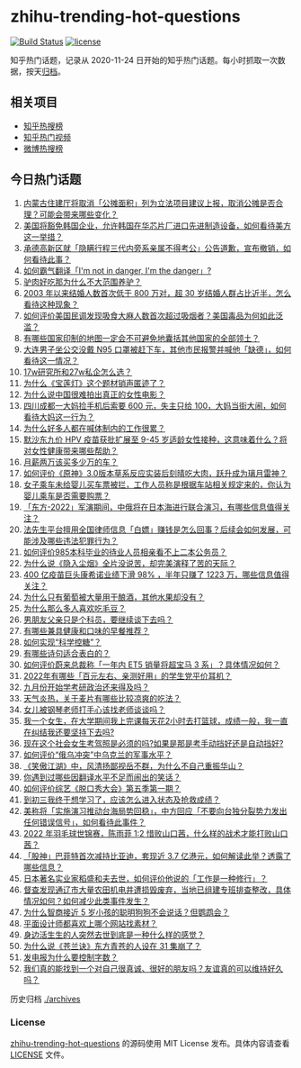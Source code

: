 # zhihu-trending-hot-questions

[![Build Status](https://github.com/justjavac/zhihu-trending-hot-questions/workflows/ci/badge.svg?branch=master)](https://github.com/justjavac/zhihu-trending-hot-questions/actions)
[![license](https://img.shields.io/github/license/justjavac/zhihu-trending-hot-questions)](https://github.com/justjavac/zhihu-trending-hot-questions/blob/master/LICENSE)

知乎热门话题，记录从 2020-11-24 日开始的知乎热门话题。每小时抓取一次数据，按天[归档](./archives)。

## 相关项目

- [知乎热搜榜](https://github.com/justjavac/zhihu-trending-top-search)
- [知乎热门视频](https://github.com/justjavac/zhihu-trending-hot-video)
- [微博热搜榜](https://github.com/justjavac/weibo-trending-hot-search)

## 今日热门话题

<!-- BEGIN -->
<!-- 最后更新时间 Wed Aug 31 2022 01:14:30 GMT+0800 (China Standard Time) -->

1. [内蒙古住建厅将取消「公摊面积」列为立法项目建议上报，取消公摊是否合理？可能会带来哪些变化？](https://www.zhihu.com/question/550691666)
1. [美国将豁免韩国企业，允许韩国在华芯片厂进口先进制造设备，如何看待美方这一举措？](https://www.zhihu.com/question/550618377)
1. [承德高新区就「隐瞒行程三代内旁系亲属不得考公」公告道歉，宣布撤销，如何看待此事？](https://www.zhihu.com/question/550766675)
1. [如何霸气翻译「I'm not in danger, I'm the danger」?](https://www.zhihu.com/question/546492138)
1. [驴肉好吃那为什么不大范围养驴？](https://www.zhihu.com/question/28933532)
1. [2003 年以来结婚人数首次低于 800 万对，超 30 岁结婚人群占比近半，怎么看待这种现象？](https://www.zhihu.com/question/550787576)
1. [如何评价美国民调发现吸食大麻人数首次超过吸烟者？美国毒品为何如此泛滥？](https://www.zhihu.com/question/550565954)
1. [有哪些国家印制的地图一定会不可避免地囊括其他国家的全部领土？](https://www.zhihu.com/question/32269309)
1. [大连男子坐公交没戴 N95 口罩被赶下车，其他市民报警并喊他「缺德」，如何看待这一情况？](https://www.zhihu.com/question/550755185)
1. [17w研究所和27w私企怎么选？](https://www.zhihu.com/question/549450754)
1. [为什么《宝莲灯》这个题材销声匿迹了？](https://www.zhihu.com/question/549542733)
1. [为什么说中国很难拍出真正的女性电影？](https://www.zhihu.com/question/550146028)
1. [四川成都一大妈捡手机后索要 600 元，失主只给 100，大妈当街大闹，如何看待大妈这一行为？](https://www.zhihu.com/question/550554409)
1. [为什么好多人都在喊体制内的工作很累？](https://www.zhihu.com/question/546321345)
1. [默沙东九价 HPV 疫苗获批扩展至 9-45 岁适龄女性接种，这意味着什么？将对女性健康带来哪些帮助？](https://www.zhihu.com/question/550836257)
1. [月薪两万该买多少万的车？](https://www.zhihu.com/question/550445706)
1. [如何评价《原神》3.0版本草系反应实装后刻晴吃大肉，跃升成为璃月雷神？](https://www.zhihu.com/question/550015525)
1. [女子乘车未给婴儿买车票被拦，工作人员称是根据车站相关规定来的，你认为婴儿乘车是否需要购票？](https://www.zhihu.com/question/550788872)
1. [「东方-2022」军演期间，中俄将在日本海进行联合演习，有哪些信息值得关注？](https://www.zhihu.com/question/550831424)
1. [法先生平台擅用全国律师信息「白嫖」赚钱是怎么回事？后续会如何发展，可能涉及哪些违法犯罪行为？](https://www.zhihu.com/question/550781970)
1. [如何评价985本科毕业的待业人员相亲看不上二本公务员？](https://www.zhihu.com/question/550440013)
1. [为什么说《隐入尘烟》全片没说苦，却完美演释了苦的天际？](https://www.zhihu.com/question/550327138)
1. [400 亿疫苗巨头康希诺业绩下滑 98% ，半年只赚了 1223 万，哪些信息值得关注？](https://www.zhihu.com/question/550707585)
1. [为什么只有葡萄被大量用于酿酒，其他水果却没有？](https://www.zhihu.com/question/548336507)
1. [为什么那么多人喜欢吃毛豆？](https://www.zhihu.com/question/322687299)
1. [男朋友父亲只是个科员，要继续谈下去吗？](https://www.zhihu.com/question/546719500)
1. [有哪些兼具健康和口味的早餐推荐？](https://www.zhihu.com/question/548792523)
1. [如何实现“科学控糖”？](https://www.zhihu.com/question/548792394)
1. [有哪些诗句适合表白的？](https://www.zhihu.com/question/380029633)
1. [如何评价蔚来总裁称「一年内 ET5 销量将超宝马 3 系」？具体情况如何？](https://www.zhihu.com/question/550100214)
1. [2022年有哪些「百元左右、亲测好用」的学生党平价耳机？](https://www.zhihu.com/question/548681636)
1. [九月份开始学考研政治还来得及吗？](https://www.zhihu.com/question/541438494)
1. [天气炎热，关于麦片有哪些比较凉爽的吃法？](https://www.zhihu.com/question/548793934)
1. [女儿被钢琴老师打手心该找老师谈谈吗？](https://www.zhihu.com/question/549160554)
1. [我一个女生，在大学期间我上完课每天花2小时去打篮球，成绩一般，我一直在纠结我还要坚持下去吗?](https://www.zhihu.com/question/550097204)
1. [现在这个社会女生考驾照是必须的吗?如果是那是考手动挡好还是自动挡好?](https://www.zhihu.com/question/550341114)
1. [如何评价“俄乌冲突”中乌克兰的军事水平？](https://www.zhihu.com/question/535144540)
1. [《笑傲江湖》中，风清扬鄙视岳不群，为什么不自己重振华山？](https://www.zhihu.com/question/542185229)
1. [你遇到过哪些因翻译水平不足而闹出的笑话？](https://www.zhihu.com/question/547547857)
1. [如何评价综艺《脱口秀大会》第五季第一期？](https://www.zhihu.com/question/550825613)
1. [到初三我终于想学习了，应该怎么进入状态及抢救成绩？](https://www.zhihu.com/question/550755149)
1. [美称将「实施演习推动台海局势回稳」，中方回应「不要向台独分裂势力发出任何错误信号」，如何看待此事件？](https://www.zhihu.com/question/550797706)
1. [2022 年羽毛球世锦赛，陈雨菲 1:2 惜败山口茜，什么样的战术才能打败山口茜？](https://www.zhihu.com/question/550428936)
1. [「股神」巴菲特首次减持比亚迪，套现近 3.7 亿港元，如何解读此举？透露了哪些信息？](https://www.zhihu.com/question/550808845)
1. [日本著名实业家稻盛和夫去世，如何评价他说的「工作是一种修行」？](https://www.zhihu.com/question/550797335)
1. [督查发现通辽市大量农田机电井遭损毁废弃，当地已组建专班排查整改，具体情况如何？如何减少此类事件发生？](https://www.zhihu.com/question/550796183)
1. [为什么智商接近 5 岁小孩的聪明狗狗不会说话？但鹦鹉会？](https://www.zhihu.com/question/550007751)
1. [平面设计师都喜欢上哪个网站找素材？](https://www.zhihu.com/question/21398405)
1. [身边活生生的人突然去世到底是一种什么样的感觉？](https://www.zhihu.com/question/357737035)
1. [为什么说《苍兰诀》东方青苍的人设在 31 集崩了？](https://www.zhihu.com/question/550388773)
1. [发电报为什么要控制字数？](https://www.zhihu.com/question/457850685)
1. [我们真的能找到一个对自己很真诚、很好的朋友吗？友谊真的可以维持好久吗？](https://www.zhihu.com/question/550779462)

<!-- END -->

历史归档 [./archives](./archives)

### License

[zhihu-trending-hot-questions](https://github.com/justjavac/zhihu-trending-hot-questions)
的源码使用 MIT License 发布。具体内容请查看 [LICENSE](./LICENSE) 文件。

